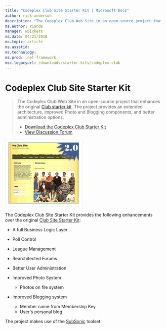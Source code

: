 ```yaml
---
title: "Codeplex Club Site Starter Kit | Microsoft Docs"
author: rick-anderson
description: "The Codeplex Club Web Site in an open-source project that enhances the original Club starter kit. The project provides an extended architecture, improved Pho..."
ms.author: riande
manager: wpickett
ms.date: 04/21/2010
ms.topic: article
ms.assetid: 
ms.technology: 
ms.prod: .net-framework
msc.legacyurl: /downloads/starter-kits/codeplex-club
---
```

Codeplex Club Site Starter Kit
====================
> The Codeplex Club Web Site in an open-source project that enhances the original [Club starter kit](club.md). The project provides an extended architecture, improved Photo and Blogging components, and better administration options.
> 
> - [Download the Codeplex Club Starter Kit](http://www.codeplex.com/ClubStarterKit/)
> - [View Discussion Forum](https://forums.asp.net/1134.aspx)


![Codeplex Club Web Site](codeplex-club/_static/image1.png)


The Codeplex Club Site Starter Kit provides the following enhancements over the original [Club Site Starter Kit](club.md):

- A full Business Logic Layer
- Poll Control
- League Management
- Rearchitected Forums
- Better User Administration
- Improved Photo System 

    - Photos on file system
- Improved Blogging system 

    - Member name from Membership Key
    - User's personal blog

The project makes use of the [SubSonic](http://subsonicproject.com/) toolset.